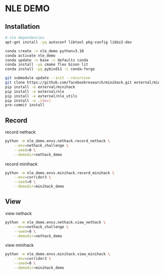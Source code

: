 # NLE DEMO

## Installation

```bash
# nle dependencies
apt-get install -yq autoconf libtool pkg-config libbz2-dev

conda create -n nle_demo python=3.10
conda activate nle_demo
conda update -n base -c defaults conda
conda install -yq cmake flex bison lit
conda install -yq pybind11 -c conda-forge

git submodule update --init --recursive
git clone https://github.com/facebookresearch/minihack.git external/minihack
pip install -e external/minihack
pip install -e external/nle
pip install -e external/nle_utils
pip install -e .[dev]
pre-commit install
```

## Record

record nethack
```bash 
python -m nle_demo.envs.nethack.record_nethack \
    --env=nethack_challenge \
    --seed=0 \
    --demodir=nethack_demo
```

record minihack
```bash 
python -m nle_demo.envs.minihack.record_minihack \
    --env=corridor3 \
    --seed=0 \
    --demodir=minihack_demo
```

## View

view nethack
```bash 
python -m nle_demo.envs.nethack.view_nethack \
    --env=nethack_challenge \
    --seed=0 \
    --demodir=nethack_demo
```

view minihack
```bash 
python -m nle_demo.envs.minihack.view_minihack \
    --env=corridor3 \
    --seed=0 \
    --demodir=minihack_demo
```